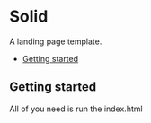 # Solid

A landing page template.

* [Getting started](#getting-started)

## Getting started
All of you need is run the index.html